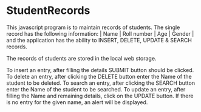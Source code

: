 # StudentRecords
This javascript program is to maintain records of students.  The single record has the following information:   | Name | Roll number | Age | Gender |     and the application has the ability to INSERT, DELETE, UPDATE & SEARCH records. 

The records of students are stored in the local web storage.

To insert an entry, after filling the details SUBMIT button should be clicked.
To delete an entry, after clicking the DELETE button enter the Name of the student to be deleted.
To search an entry, after clicking the SEARCH button enter the Name of the student to be searched.
To update an entry, after filling the Name and remaining details, click on the UPDATE button. If there is no entry for the given name, an alert will be displayed.
